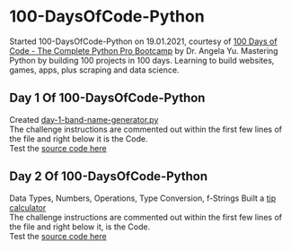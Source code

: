 # 100-DaysOfCode-Python
Started 100-DaysOfCode-Python on 19.01.2021, courtesy of [100 Days of Code - The Complete Python Pro Bootcamp](https://www.udemy.com/course/100-days-of-code/) by Dr. Angela Yu. Mastering Python by building 100 projects in 100 days. Learning to build websites, games, apps, plus scraping and data science.

## Day 1 Of 100-DaysOfCode-Python
Created [day-1-band-name-generator.py](https://github.com/Teresia-Kirungo/100-DaysOfCode-Python/blob/main/day-1-band-name-generator.py) <br>
The challenge instructions are commented out within the first few lines of the file and right below it is the Code.<br>
Test the [source code here](https://repl.it/@terrykirungo/band-name-generator-start#main.py)

## Day 2 Of 100-DaysOfCode-Python
Data Types, Numbers, Operations, Type Conversion, f-Strings
Built a [tip calculator](https://github.com/Teresia-Kirungo/100-DaysOfCode-Python/blob/main/day-2-Tip-Calculator.py)<br>
The challenge instructions are commented out within the first few lines of the file and right below it, is the Code.<br>
Test the [source code here](https://repl.it/@terrykirungo/band-name-generator-start#main.py)
